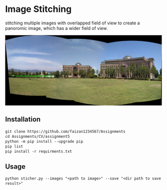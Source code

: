 # Image Stitching
stitching multiple images with overlapped field of view to create a panoromic image, which has a wider field of view.

![alt text](https://github.com/faizan1234567/Assignments/blob/main/CV/assignment5/runs/panorma_image.png)

## Installation
```
git clone https://github.com/faizan1234567/Assignments
cd Assignments/CV/assignment5
python -m pip install --upgrade pip
pip list
pip install -r requirments.txt
```
## Usage
```
python sticher.py --images "<path to image>" --save "<dir path to save result>"
```